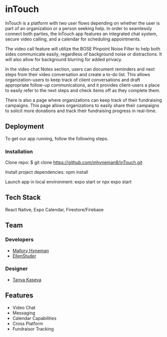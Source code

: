 
# inTouch

InTouch is a platform with two user flows depending on whether the user is part of an organization or a person seeking help. In order to seamlessly connect both parties, the inTouch app features an integrated chat system, secure video calling, and a calendar for scheduling appointments.

The video call feature will utilize the BOSE Pinpoint Noise Filter to help both sides communicate easily, regardless of background noise or distractions. It will also allow for background blurring for added privacy.

In the video chat Notes section, users can document reminders and next steps from their video conversation and create a to-do list. This allows organization-users to keep track of client conversations and draft appropriate follow-up communications, and it provides client-users a place to easily refer to the next steps and check items off as they complete them.

There is also a page where organizations can keep track of their fundraising campaigns. This page allows organizations to easily share their campaigns to solicit more donations and track their fundraising progress in real-time.

## Deployment

To get our app running, follow the following steps.

### Installation

Clone repo:
 $ git clone https://github.com/mhyneman8/inTouch.git

Install project dependencies:
npm install

Launch app in local environment:
expo start
or
npx expo start


  
## Tech Stack

React Native, Expo Calendar, Firestore/Firebase


  ## Team

### Developers

- [Mallory Hyneman](https://github.com/mhyneman8)
- [EllenStuder](https://github.com/ellenmariestuder)

### Designer

- [Tanya Kaseva](https://www.linkedin.com/in/tanya-kaseva/)
  
## Features

- Video Chat
- Messaging
- Calendar Capabilities
- Cross Platform
- Fundraisor Tracking

  
